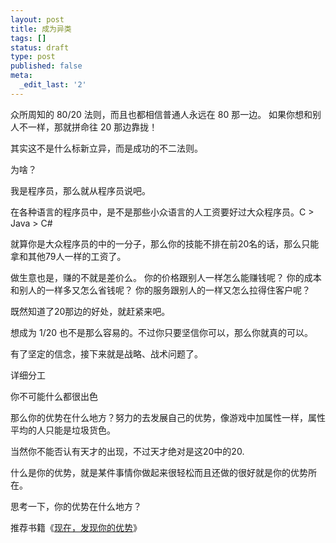 ```yaml
---
layout: post
title: 成为异类
tags: []
status: draft
type: post
published: false
meta:
  _edit_last: '2'
---
```

众所周知的 80/20 法则，而且也都相信普通人永远在 80 那一边。 如果你想和别人不一样，那就拼命往 20 那边靠拢！

其实这不是什么标新立异，而是成功的不二法则。

为啥？

我是程序员，那么就从程序员说吧。

在各种语言的程序员中，是不是那些小众语言的人工资要好过大众程序员。C > Java > C#

就算你是大众程序员的中的一分子，那么你的技能不排在前20名的话，那么只能拿和其他79人一样的工资了。

做生意也是，赚的不就是差价么。 你的价格跟别人一样怎么能赚钱呢？ 你的成本和别人的一样多又怎么省钱呢？ 你的服务跟别人的一样又怎么拉得住客户呢？

既然知道了20那边的好处，就赶紧来吧。

想成为 1/20 也不是那么容易的。不过你只要坚信你可以，那么你就真的可以。 

有了坚定的信念，接下来就是战略、战术问题了。

详细分工

你不可能什么都很出色

那么你的优势在什么地方？努力的去发展自己的优势，像游戏中加属性一样，属性平均的人只能是垃圾货色。

当然你不能否认有天才的出现，不过天才绝对是这20中的20.

什么是你的优势，就是某件事情你做起来很轻松而且还做的很好就是你的优势所在。

思考一下，你的优势在什么地方？

推荐书籍《<a href="http://www.douban.com/subject/1100470/" target="_blank">现在，发现你的优势</a>》
